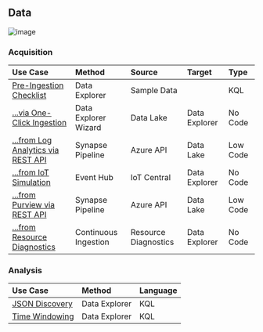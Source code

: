 ## Data

![image](https://user-images.githubusercontent.com/44923999/185972867-64465cc3-0769-4045-bc5d-672f573854c7.png)

### Acquisition

  Use Case | Method | Source | Target | Type
  :----- | :----- | :----- | :----- | :-----
  [Pre-Ingestion Checklist](Data_Acquisition_PreIngestionChecklist.md) | Data Explorer | Sample Data | | KQL
  [...via One-Click Ingestion](Data_Acquisition_OneClickIngestion.md) | Data Explorer Wizard | Data Lake | Data Explorer | No Code
  [...from Log Analytics via REST API](Data_Acquisition_fromLogAnalyticsAPI.md) | Synapse Pipeline | Azure API | Data Lake | Low Code
  [...from IoT Simulation](Data_Acquisition_fromIoTSimulation.md) | Event Hub | IoT Central | Data Explorer | No Code
  [...from Purview via REST API](Data_Acquisition_fromPurviewAPI.md) | Synapse Pipeline | Azure API | Data Lake | Low Code
  [...from Resource Diagnostics](Data_Acquisition_fromResourceDiagnostics.md) | Continuous Ingestion | Resource Diagnostics | Data Explorer | No Code

### Analysis

  Use Case | Method | Language
  :----- | :----- | :-----
  [JSON Discovery](Data_Analysis_JSONDiscovery.md) | Data Explorer | KQL
  [Time Windowing](Data_Analysis_TimeWindowing.md) | Data Explorer | KQL
